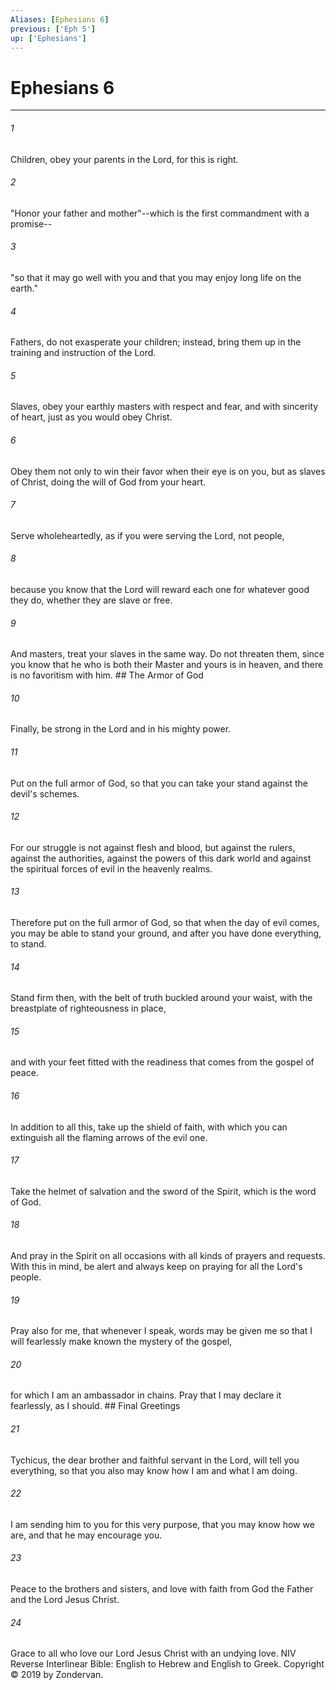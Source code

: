```yaml
---
Aliases: [Ephesians 6]
previous: ['Eph 5']
up: ['Ephesians']
---
```

# Ephesians 6

***


###### 1 
Children, obey your parents in the Lord, for this is right. 

###### 2 
"Honor your father and mother"--which is the first commandment with a promise-- 

###### 3 
"so that it may go well with you and that you may enjoy long life on the earth." 

###### 4 
Fathers, do not exasperate your children; instead, bring them up in the training and instruction of the Lord. 

###### 5 
Slaves, obey your earthly masters with respect and fear, and with sincerity of heart, just as you would obey Christ. 

###### 6 
Obey them not only to win their favor when their eye is on you, but as slaves of Christ, doing the will of God from your heart. 

###### 7 
Serve wholeheartedly, as if you were serving the Lord, not people, 

###### 8 
because you know that the Lord will reward each one for whatever good they do, whether they are slave or free. 

###### 9 
And masters, treat your slaves in the same way. Do not threaten them, since you know that he who is both their Master and yours is in heaven, and there is no favoritism with him. ## The Armor of God 

###### 10 
Finally, be strong in the Lord and in his mighty power. 

###### 11 
Put on the full armor of God, so that you can take your stand against the devil's schemes. 

###### 12 
For our struggle is not against flesh and blood, but against the rulers, against the authorities, against the powers of this dark world and against the spiritual forces of evil in the heavenly realms. 

###### 13 
Therefore put on the full armor of God, so that when the day of evil comes, you may be able to stand your ground, and after you have done everything, to stand. 

###### 14 
Stand firm then, with the belt of truth buckled around your waist, with the breastplate of righteousness in place, 

###### 15 
and with your feet fitted with the readiness that comes from the gospel of peace. 

###### 16 
In addition to all this, take up the shield of faith, with which you can extinguish all the flaming arrows of the evil one. 

###### 17 
Take the helmet of salvation and the sword of the Spirit, which is the word of God. 

###### 18 
And pray in the Spirit on all occasions with all kinds of prayers and requests. With this in mind, be alert and always keep on praying for all the Lord's people. 

###### 19 
Pray also for me, that whenever I speak, words may be given me so that I will fearlessly make known the mystery of the gospel, 

###### 20 
for which I am an ambassador in chains. Pray that I may declare it fearlessly, as I should. ## Final Greetings 

###### 21 
Tychicus, the dear brother and faithful servant in the Lord, will tell you everything, so that you also may know how I am and what I am doing. 

###### 22 
I am sending him to you for this very purpose, that you may know how we are, and that he may encourage you. 

###### 23 
Peace to the brothers and sisters, and love with faith from God the Father and the Lord Jesus Christ. 

###### 24 
Grace to all who love our Lord Jesus Christ with an undying love. NIV Reverse Interlinear Bible: English to Hebrew and English to Greek. Copyright © 2019 by Zondervan.
